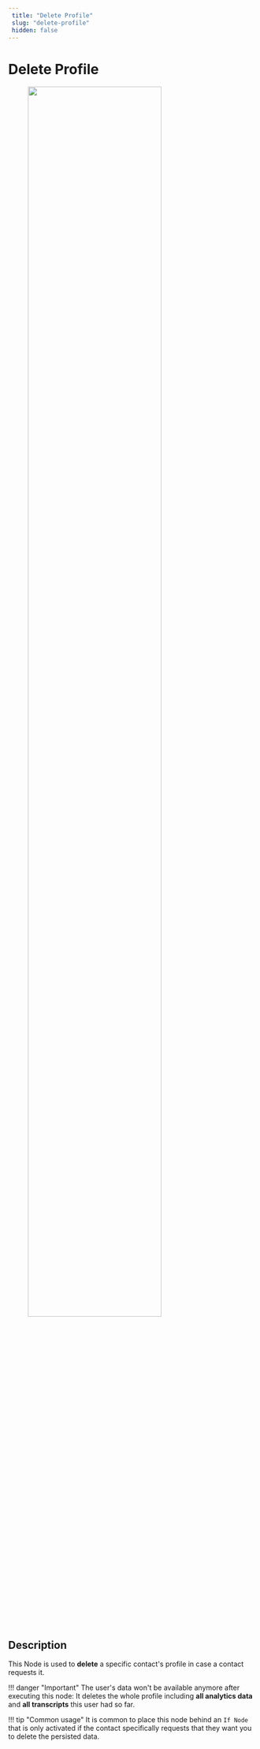 ```yaml
---
 title: "Delete Profile" 
 slug: "delete-profile" 
 hidden: false 
---
```

# Delete Profile

<figure>
  <img class="image-center" src="{{config.site_url}}ai/flow-nodes/images/profile/delete-profile.png" width="80%" />
</figure>

## Description

This Node is used to **delete** a specific contact's profile in case a contact requests it.

!!! danger "Important"
    The user's data won't be available anymore after executing this node: It deletes the whole profile including **all analytics data** and **all transcripts** this user had so far.

!!! tip "Common usage"
    It is common to place this node behind an ``If Node`` that is only activated if the contact specifically requests that they want you to delete the persisted data.